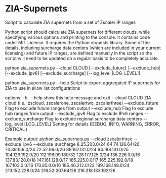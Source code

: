 # ZIA-Supernets
Script to calculate ZIA supernets from a set of Zscaler IP ranges

Python script should calculate ZIA supernets for different clouds, while specifying various options and printing to the console. It contains code under MIT License. It requires the Python requests library. Some of the details, including surcharge data centers (which are included in your current licensing) and future IP ranges, are defined manually in the script so the script will need to be updated on a regular basis to be completely accurate.

python zia_supernets.py --cloud CLOUD [--exclude_future] [--exclude_hub] [--exclude_ipv6] [--exclude_surcharge] [--log_level [LOG_LEVEL]]

python zia_supernets.py --help
Script to export aggregated IP supernets for ZIA to use in allow list configurations

options:
  -h, --help            show this help message and exit
  --cloud CLOUD         ZIA cloud (i.e., zscloud, zscalerone, zscalertwo, zscalerthree)
  --exclude_future      Flag to exclude future ranges from output
  --exclude_hub         Flag to exclude hub ranges from output
  --exclude_ipv6        Flag to exclude IPv6 ranges
  --exclude_surcharge   Flag to exclude regional surcharge data centers
  --log_level [LOG_LEVEL]
                        Setting for details (DEBUG, INFO, WARNING, ERROR, CRITICAL')

Example output:
python zia_supernets.py --cloud zscalerthree --exclude_ipv6 --exclude_surcharge
8.25.203.0/24
64.74.126.64/26
70.39.159.0/24
72.52.96.0/26
89.167.131.0/24
94.188.131.0/25
104.129.192.0/20
112.196.99.180/32
128.177.125.0/24
136.226.0.0/16
137.83.128.0/18
147.161.128.0/17
165.225.0.0/17
165.225.192.0/18
167.103.0.0/16
170.85.0.0/16
185.46.212.0/22
199.168.148.0/24
213.152.228.0/24
216.52.207.64/26
216.218.133.192/26
